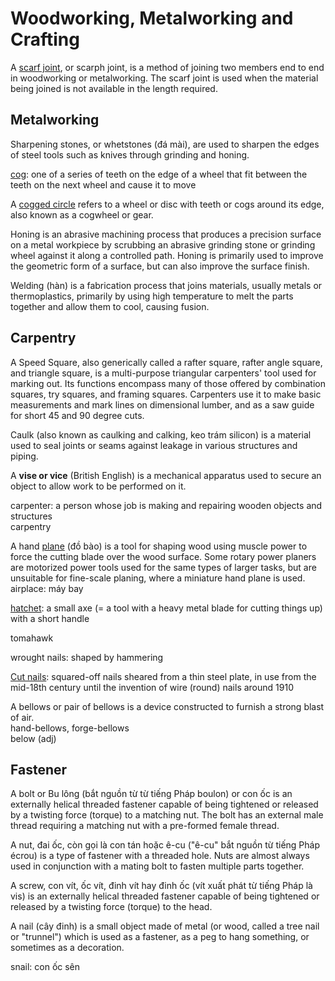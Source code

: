 # Woodworking, Metalworking and Crafting

A [scarf joint](https://en.wikipedia.org/wiki/Scarf_joint), or scarph joint, is a method of joining two members end to end in woodworking or metalworking. The scarf joint is used when the material being joined is not available in the length required.

## Metalworking

Sharpening stones, or whetstones (đá mài), are used to sharpen the edges of steel tools such as knives through grinding and honing.

[cog](https://www.oxfordlearnersdictionaries.com/definition/english/cog?q=cog): one of a series of teeth on the edge of a wheel that fit between the teeth on the next wheel and cause it to move

A [cogged circle](http://www.powermobydick.com/Moby037.html) refers to a wheel or disc with teeth or cogs around its edge, also known as a cogwheel or gear.

Honing is an abrasive machining process that produces a precision surface on a metal workpiece by scrubbing an abrasive grinding stone or grinding wheel against it along a controlled path. Honing is primarily used to improve the geometric form of a surface, but can also improve the surface finish.

Welding (hàn) is a fabrication process that joins materials, usually metals or thermoplastics, primarily by using high temperature to melt the parts together and allow them to cool, causing fusion.

## Carpentry

A Speed Square, also generically called a rafter square, rafter angle square, and triangle square, is a multi-purpose triangular carpenters' tool used for marking out. Its functions encompass many of those offered by combination squares, try squares, and framing squares. Carpenters use it to make basic measurements and mark lines on dimensional lumber, and as a saw guide for short 45 and 90 degree cuts.

Caulk (also known as caulking and calking, keo trám silicon) is a material used to seal joints or seams against leakage in various structures and piping.

A **vise or vice** (British English) is a mechanical apparatus used to secure an object to allow work to be performed on it.

carpenter: a person whose job is making and repairing wooden objects and structures  
carpentry

A hand [plane](https://en.wikipedia.org/wiki/Plane_(tool)) (đồ bào) is a tool for shaping wood using muscle power to force the cutting blade over the wood surface. Some rotary power planers are motorized power tools used for the same types of larger tasks, but are unsuitable for fine-scale planing, where a miniature hand plane is used.\
airplace: máy bay

[hatchet](https://www.oxfordlearnersdictionaries.com/definition/english/hatchet?q=hatchet): a small axe (= a tool with a heavy metal blade for cutting things up) with a short handle

tomahawk

wrought nails: shaped by hammering

[Cut nails](https://www.bobvila.com/articles/types-of-nails/): squared-off nails sheared from a thin steel plate, in use from the mid-18th century until the invention of wire (round) nails around 1910

A bellows or pair of bellows is a device constructed to furnish a strong blast of air.\
hand-bellows, forge-bellows  
below (adj)

## Fastener

A bolt or Bu lông (bắt nguồn từ từ tiếng Pháp boulon) or con ốc is an externally helical threaded fastener capable of being tightened or released by a twisting force (torque) to a matching nut. The bolt has an external male thread requiring a matching nut with a pre-formed female thread.

A nut, đai ốc, còn gọi là con tán hoặc ê-cu ("ê-cu" bắt nguồn từ tiếng Pháp écrou) is a type of fastener with a threaded hole. Nuts are almost always used in conjunction with a mating bolt to fasten multiple parts together.

A screw, con vít, ốc vít, đinh vít hay đinh ốc (vít xuất phát từ tiếng Pháp là vis) is an externally helical threaded fastener capable of being tightened or released by a twisting force (torque) to the head.

A nail (cây đinh) is a small object made of metal (or wood, called a tree nail or "trunnel") which is used as a fastener, as a peg to hang something, or sometimes as a decoration.

snail: con ốc sên
